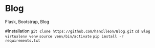 # Blog

Flask, Bootstrap, Blog

#Installation
`git clone https://github.com/hanxlleon/Blog.git`
`cd Blog`
`virtualenv venv`
`source venv/bin/activate`
`pip install -r requirements.txt`
